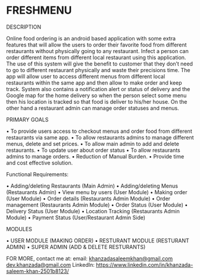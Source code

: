# FRESHMENU
DESCRIPTION

Online food ordering is an android based application with some extra features that will allow the users to order their favorite food from different restaurants without physically going to any restaurant. Infect a person can order different items from different local restaurant using this application. The use of this system will give the benefit to customer that they don’t need to go to different restaurant physically and waste their precisions time. The app will allow user to access different menus from different local restaurants within the same app and then allow to make order and keep track. System also contains a notification alert or status of delivery and the Google map for the home delivery so when the person select some menu then his location is tracked so that food is deliver to his/her house. On the other hand a restaurant admin can manage order statuses and menus.

PRIMARY GOALS 

•	To provide users access to checkout menus and order food from different restaurants via same app.
•	To allow restaurants admins to manage different menus, delete and set prices.
•	To allow main admin to add and delete restaurants.
•	To update user about order status
•	To allow restaurants admins to manage orders.
•	Reduction of Manual Burden.
•	Provide time and cost effective solution.

Functional Requirements:

•	Adding/deleting Restaurants (Main Admin)
•	Adding/deleting Menus (Restaurants Admin)
•	View menu by users (User Module)
•	Making order (User Module)
•	Order details (Restaurants Admin Module)
•	Order management (Restaurants Admin Module)
•	Order Status (User Module)
•	Delivery Status (User Module)
•	Location Tracking (Restaurants Admin Module)
•	Payment Status (User/Restaurant Admin Side)

MODULES

•	USER MODULE (MAKING ORDER)
•	RESTURANT MODULE (RESTURANT ADMIN)
•	SUPER ADMIN (ADD & DELETE RESTURANTS)


FOR MORE, contact me at: 
email: khanzadasaleemkhan@gmail.com
       dev.khanzada@gmail.com
LinkedIn: https://www.linkedin.com/in/khanzada-saleem-khan-2501b8123/
